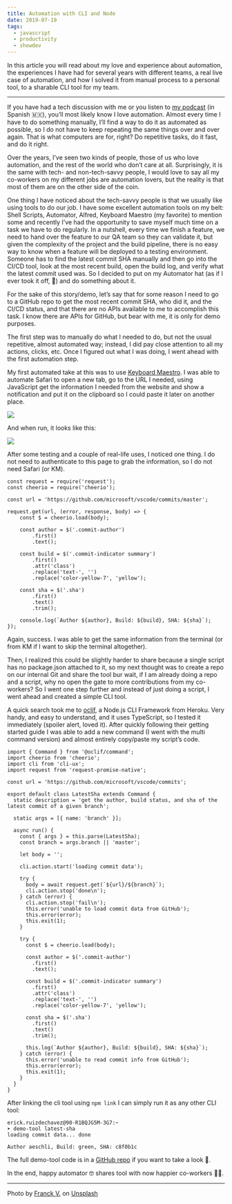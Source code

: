 ```yaml
---
title: Automation with CLI and Node
date: 2019-07-19
tags:
  - javascript
  - productivity
  - showdev
---
```


In this article you will read about my love and experience about automation, the experiences I have had for several years with different teams, a real live case of automation, and how I solved it from manual process to a personal tool, to a sharable CLI tool for my team.

---

If you have had a tech discussion with me or you listen to [my podcast](https://devnights.mx) (in Spanish 🇲🇽), you&#8217;ll most likely know I love automation. Almost every time I have to do something manually, I&#8217;ll find a way to do it as automated as possible, so I do not have to keep repeating the same things over and over again. That is what computers are for, right? Do repetitive tasks, do it fast, and do it right.

Over the years, I&#8217;ve seen two kinds of people, those of us who love automation, and the rest of the world who don&#8217;t care at all. Surprisingly, it is the same with tech- and non-tech-savvy people, I would love to say all my co-workers on my different jobs are automation lovers, but the reality is that most of them are on the other side of the coin.

One thing I have noticed about the tech-savvy people is that we usually like using tools to do our job. I have some excellent automation tools on my belt: Shell Scripts, Automator, Alfred, Keyboard Maestro (my favorite) to mention some and recently I&#8217;ve had the opportunity to save myself much time on a task we have to do regularly. In a nutshell, every time we finish a feature, we need to hand over the feature to our QA team so they can validate it, but given the complexity of the project and the build pipeline, there is no easy way to know when a feature will be deployed to a testing environment. Someone has to find the latest commit SHA manually and then go into the CI/CD tool, look at the most recent build, open the build log, and verify what the latest commit used was. So I decided to put on my Automator hat (as if I ever took it off, 🤣) and do something about it.

For the sake of this story/demo, let&#8217;s say that for some reason I need to go to a GitHub repo to get the most recent commit SHA, who did it, and the CI/CD status, and that there are no APIs available to me to accomplish this task. I know there are APIs for GitHub, but bear with me, it is only for demo purposes.

The first step was to manually do what I needed to do, but not the usual repetitive, almost automated way; instead, I did pay close attention to all my actions, clicks, etc. Once I figured out what I was doing, I went ahead with the first automation step.

My first automated take at this was to use [Keyboard Maestro](https://www.keyboardmaestro.com/main/). I was able to automate Safari to open a new tab, go to the URL I needed, using JavaScript get the information I needed from the website and show a notification and put it on the clipboard so I could paste it later on another place.

[![](/images/Image-7-19-19-at-9.47-AM.jpg)](/images/Image-7-19-19-at-9.47-AM.jpg)

And when run, it looks like this:

[![](/images/Screen-Shot-2019-07-19-at-10.10.29-AM.png)](/images/Screen-Shot-2019-07-19-at-10.10.29-AM.png)

After some testing and a couple of real-life uses, I noticed one thing. I do not need to authenticate to this page to grab the information, so I do not need Safari (or KM).

<pre><code class="javascript">const request = require('request');
const cheerio = require('cheerio');

const url = 'https://github.com/microsoft/vscode/commits/master';

request.get(url, (error, response, body) =&gt; {
    const $ = cheerio.load(body);

    const author = $('.commit-author')
        .first()
        .text();

    const build = $('.commit-indicator summary')
        .first()
        .attr('class')
        .replace('text-', '')
        .replace('color-yellow-7', 'yellow');

    const sha = $('.sha')
        .first()
        .text()
        .trim();

    console.log(`Author ${author}, Build: ${build}, SHA: ${sha}`);
});
</code></pre>

Again, success. I was able to get the same information from the terminal (or from KM if I want to skip the terminal altogether).

Then, I realized this could be slightly harder to share because a single script has no package.json attached to it, so my next thought was to create a repo on our internal Git and share the tool bur wait, if I am already doing a repo and a script, why no open the gate to more contributions from my co-workers? So I went one step further and instead of just doing a script, I went ahead and created a simple CLI tool.

A quick search took me to [oclif](https://oclif.io), a Node.js CLI Framework from Heroku. Very handy, and easy to understand, and it uses TypeScript, so I tested it immediately (spoiler alert, loved it). After quickly following their getting started guide I was able to add a new command (I went with the multi command version) and almost entirely copy/paste my script&#8217;s code.

<pre><code class="typescript">import { Command } from '@oclif/command';
import cheerio from 'cheerio';
import cli from 'cli-ux';
import request from 'request-promise-native';

const url = 'https://github.com/microsoft/vscode/commits';

export default class LatestSha extends Command {
  static description = 'get the author, build status, and sha of the latest commit of a given branch';

  static args = [{ name: 'branch' }];

  async run() {
    const { args } = this.parse(LatestSha);
    const branch = args.branch || 'master';

    let body = '';

    cli.action.start('loading commit data');

    try {
      body = await request.get(`${url}/${branch}`);
      cli.action.stop('done\n');
    } catch (error) {
      cli.action.stop('fail\n');
      this.error('unable to load commit data from GitHub');
      this.error(error);
      this.exit(1);
    }

    try {
      const $ = cheerio.load(body);

      const author = $('.commit-author')
        .first()
        .text();

      const build = $('.commit-indicator summary')
        .first()
        .attr('class')
        .replace('text-', '')
        .replace('color-yellow-7', 'yellow');

      const sha = $('.sha')
        .first()
        .text()
        .trim();

      this.log(`Author ${author}, Build: ${build}, SHA: ${sha}`);
    } catch (error) {
      this.error('unable to read commit info from GitHub');
      this.error(error);
      this.exit(1);
    }
  }
}
</code></pre>

After linking the cli tool using `npm link` I can simply run it as any other CLI tool:

<pre><code class="shell">erick.ruizdechavez@90-R1BQJG5M-3G7:~
➤ demo-tool latest-sha
loading commit data... done

Author aeschli, Build: green, SHA: c8f0b1c
</code></pre>

The full demo-tool code is in a [GitHub repo](https://github.com/eruizdechavez/demo-tool) if you want to take a look 👀.

In the end, happy automator 🤓 shares tool with now happier co-workers 👏🏻.

---

Photo by [Franck V.](https://unsplash.com/@franckinjapan) on [Unsplash](https://unsplash.com/search/photos/automation)
